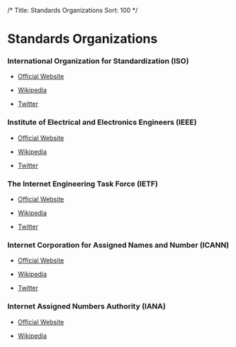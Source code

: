 /*
Title: Standards Organizations
Sort: 100
*/

# Standards Organizations

### International Organization for Standardization (ISO)

* [Official Website](https://www.iso.org/home.html)

* [Wikipedia](https://en.wikipedia.org/wiki/International_Organization_for_Standardization)

* [Twitter](https://twitter.com/isostandards)

### Institute of Electrical and Electronics Engineers (IEEE)

* [Official Website](https://www.ieee.org/index.html)

* [Wikipedia](https://en.wikipedia.org/wiki/Institute_of_Electrical_and_Electronics_Engineers)

* [Twitter](https://twitter.com/IEEEorg)

### The Internet Engineering Task Force (IETF)

* [Official Website](https://www.ietf.org/)

* [Wikipedia](https://en.wikipedia.org/wiki/Internet_Engineering_Task_Force)

* [Twitter](https://twitter.com/ietf)

### Internet Corporation for Assigned Names and Number (ICANN)

* [Official Website](https://www.icann.org/)

* [Wikipedia](https://en.wikipedia.org/wiki/ICANN)

* [Twitter](https://twitter.com/ICANN)

### Internet Assigned Numbers Authority (IANA)

* [Official Website](https://www.iana.org/)

* [Wikipedia](https://en.wikipedia.org/wiki/Internet_Assigned_Numbers_Authority)
